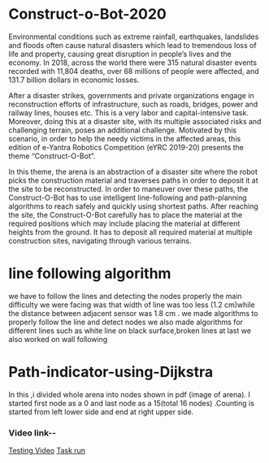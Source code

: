 # Construct-o-Bot-2020
Environmental conditions such as extreme rainfall, earthquakes, landslides and floods often cause natural disasters which lead to tremendous loss of life and property, causing great disruption in people’s lives and the economy. In 2018, across the world there were 315 natural disaster events recorded with 11,804 deaths, over 68 millions of people were affected, and 131.7 billion dollars in economic losses.

After a disaster strikes, governments and private organizations engage in reconstruction efforts of infrastructure, such as roads, bridges, power and railway lines, houses etc. This is a very labor and capital-intensive task. Moreover, doing this at a disaster site, with its multiple associated risks and challenging terrain, poses an additional challenge.
Motivated by this scenario, in order to help the needy victims in the affected areas, this edition of e-Yantra Robotics Competition (eYRC 2019-20) presents the theme “Construct-O-Bot”.

In this theme, the arena is an abstraction of a disaster site where the robot picks the construction material and traverses paths in order to deposit it at the site to be reconstructed. In order to maneuver over these paths, the Construct-O-Bot has to use intelligent line-following and path-planning algorithms to reach safely and quickly using shortest paths.
After reaching the site, the Construct-O-Bot carefully has to place the material at the required positions which may include placing the material at different heights from the ground. It has to deposit all required material at multiple construction sites, navigating through various terrains.
# line following algorithm
we have to follow the lines and detecting the nodes properly the main difficulty we were facing was that width of line was too less (1.2 cm)while the distance between adjacent sensor was 1.8 cm . 
we made algorithms to properly follow the line and detect nodes 
we also made algorithms for different lines such as white line on black surface,broken lines
at last we also worked on wall following 
# Path-indicator-using-Dijkstra
In this ,i divided whole arena into nodes shown in pdf (image of arena). I started first node as a 0 and last node as a 15(total 16 nodes) .Counting is started from left lower side and end at right upper side.

### Video link--
 <a href="https://youtu.be/rv24djiCPJk">Testing Video</a>
 <a href="https://www.youtube.com/embed/XkTEwAUzkOQ" > Task run </a>
